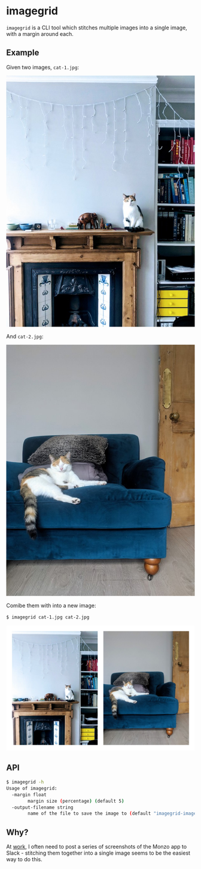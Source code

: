 # imagegrid

`imagegrid` is a CLI tool which stitches multiple images into a single image, with a margin around each.

## Example

Given two images, `cat-1.jpg`:

![Cat 1](example-images/cat-1.jpg)

And `cat-2.jpg`:

![Cat 2](example-images/cat-2.jpg)

Comibe them with into a new image:

```sh
$ imagegrid cat-1.jpg cat-2.jpg
```

![Combined](example-images/imagegrid-image-2019-09-22.png)


## API

```sh
$ imagegrid -h
Usage of imagegrid:
  -margin float
        margin size (percentage) (default 5)
  -output-filename string
        name of the file to save the image to (default "imagegrid-image-<date>.png")
```

## Why?

At [work](https://monzo.com/), I often need to post a series of screenshots of the Monzo app to Slack - stitching them together into a single image seems to be the easiest way to do this.
